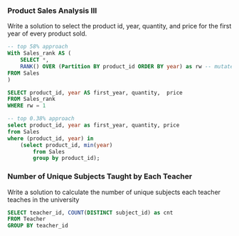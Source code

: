### Product Sales Analysis III
Write a solution to select the product id, year, quantity, and price for the first year of every product sold.
```sql
-- top 58% approach
With Sales_rank AS (
    SELECT *, 
    RANK() OVER (Partition BY product_id ORDER BY year) as rw -- mutate for another column that group by product id and order by year and assign ranks
FROM Sales
)

SELECT product_id, year AS first_year, quantity,  price
FROM Sales_rank
WHERE rw = 1

-- top 0.38% approach
select product_id, year as first_year, quantity, price 
from Sales
where (product_id, year) in 
    (select product_id, min(year) 
        from Sales
        group by product_id);
```


### Number of Unique Subjects Taught by Each Teacher
Write a solution to calculate the number of unique subjects each teacher teaches in the university

```sql
SELECT teacher_id, COUNT(DISTINCT subject_id) as cnt 
FROM Teacher
GROUP BY teacher_id
```